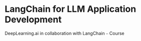 # LangChain for LLM Application Development
DeepLearning.ai in collaboration with LangChain ⎯ Course 
